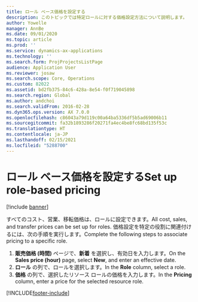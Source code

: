 ```yaml
---
title: ロール ベース価格を設定する
description: このトピックでは特定ロールに対する価格設定方法について説明します。
author: Yowelle
manager: AnnBe
ms.date: 09/01/2020
ms.topic: article
ms.prod: ''
ms.service: dynamics-ax-applications
ms.technology: ''
ms.search.form: ProjProjectsListPage
audience: Application User
ms.reviewer: josaw
ms.search.scope: Core, Operations
ms.custom: 82022
ms.assetid: bd2fb375-84c6-428a-8e54-f0f719045898
ms.search.region: Global
ms.author: andchoi
ms.search.validFrom: 2016-02-28
ms.dyn365.ops.version: AX 7.0.0
ms.openlocfilehash: c86043a79d119c00a64ba5336df5b5ad69006b11
ms.sourcegitcommit: fa32b1893286f20271fa4ec4be8fc68bd135f53c
ms.translationtype: HT
ms.contentlocale: ja-JP
ms.lasthandoff: 02/15/2021
ms.locfileid: "5288700"
---
```

# <a name="set-up-role-based-pricing"></a><span data-ttu-id="5ddbd-103">ロール ベース価格を設定する</span><span class="sxs-lookup"><span data-stu-id="5ddbd-103">Set up role-based pricing</span></span>

[!include [banner](../includes/banner.md)]

<span data-ttu-id="5ddbd-104">すべてのコスト、営業、移転価格は、ロールに設定できます。</span><span class="sxs-lookup"><span data-stu-id="5ddbd-104">All cost, sales, and transfer prices can be set up for roles.</span></span> <span data-ttu-id="5ddbd-105">価格設定を特定の役割に関連付けるには、次の手順を実行します。</span><span class="sxs-lookup"><span data-stu-id="5ddbd-105">Complete the following steps to associate pricing to a specific role.</span></span>

1. <span data-ttu-id="5ddbd-106">**販売価格 (時間)** ページで、**新着** を選択し、有効日を入力します。</span><span class="sxs-lookup"><span data-stu-id="5ddbd-106">On the **Sales price (hour)** page, select **New**, and enter an effective date.</span></span>
2. <span data-ttu-id="5ddbd-107">**ロール** の列で、ロールを選択します。</span><span class="sxs-lookup"><span data-stu-id="5ddbd-107">In the **Role** column, select a role.</span></span>
3. <span data-ttu-id="5ddbd-108">**価格** の列で、選択したリソース ロールの価格を入力します。</span><span class="sxs-lookup"><span data-stu-id="5ddbd-108">In the **Pricing** column, enter a price for the selected resource role.</span></span>


[!INCLUDE[footer-include](../includes/footer-banner.md)]